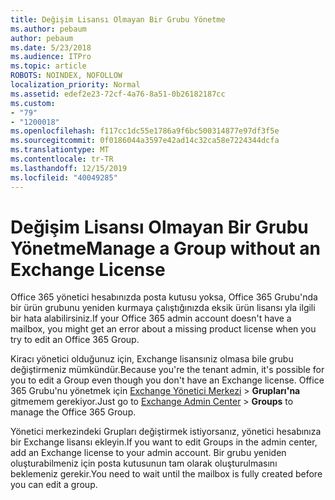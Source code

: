 ```yaml
---
title: Değişim Lisansı Olmayan Bir Grubu Yönetme
ms.author: pebaum
author: pebaum
ms.date: 5/23/2018
ms.audience: ITPro
ms.topic: article
ROBOTS: NOINDEX, NOFOLLOW
localization_priority: Normal
ms.assetid: edef2e23-72cf-4a76-8a51-0b26182187cc
ms.custom:
- "79"
- "1200018"
ms.openlocfilehash: f117cc1dc55e1786a9f6bc500314877e97df3f5e
ms.sourcegitcommit: 0f0186044a3597e42ad14c32ca58e7224344dcfa
ms.translationtype: MT
ms.contentlocale: tr-TR
ms.lasthandoff: 12/15/2019
ms.locfileid: "40049285"
---
```

# <a name="manage-a-group-without-an-exchange-license"></a><span data-ttu-id="b0158-102">Değişim Lisansı Olmayan Bir Grubu Yönetme</span><span class="sxs-lookup"><span data-stu-id="b0158-102">Manage a Group without an Exchange License</span></span>

<span data-ttu-id="b0158-103">Office 365 yönetici hesabınızda posta kutusu yoksa, Office 365 Grubu'nda bir ürün grubunu yeniden kurmaya çalıştığınızda eksik ürün lisansı yla ilgili bir hata alabilirsiniz.</span><span class="sxs-lookup"><span data-stu-id="b0158-103">If your Office 365 admin account doesn't have a mailbox, you might get an error about a missing product license when you try to edit an Office 365 Group.</span></span>
  
<span data-ttu-id="b0158-104">Kiracı yönetici olduğunuz için, Exchange lisansıniz olmasa bile grubu değiştirmeniz mümkündür.</span><span class="sxs-lookup"><span data-stu-id="b0158-104">Because you're the tenant admin, it's possible for you to edit a Group even though you don't have an Exchange license.</span></span> <span data-ttu-id="b0158-105">Office 365 Grubu'nu yönetmek için [Exchange Yönetici Merkezi](https://outlook.office365.com/ecp.aspx) \> **Grupları'na** gitmemem gerekiyor.</span><span class="sxs-lookup"><span data-stu-id="b0158-105">Just go to [Exchange Admin Center](https://outlook.office365.com/ecp.aspx) \> **Groups** to manage the Office 365 Group.</span></span>
  
<span data-ttu-id="b0158-106">Yönetici merkezindeki Grupları değiştirmek istiyorsanız, yönetici hesabınıza bir Exchange lisansı ekleyin.</span><span class="sxs-lookup"><span data-stu-id="b0158-106">If you want to edit Groups in the admin center, add an Exchange license to your admin account.</span></span> <span data-ttu-id="b0158-107">Bir grubu yeniden oluşturabilmeniz için posta kutusunun tam olarak oluşturulmasını beklemeniz gerekir.</span><span class="sxs-lookup"><span data-stu-id="b0158-107">You need to wait until the mailbox is fully created before you can edit a group.</span></span>
  
